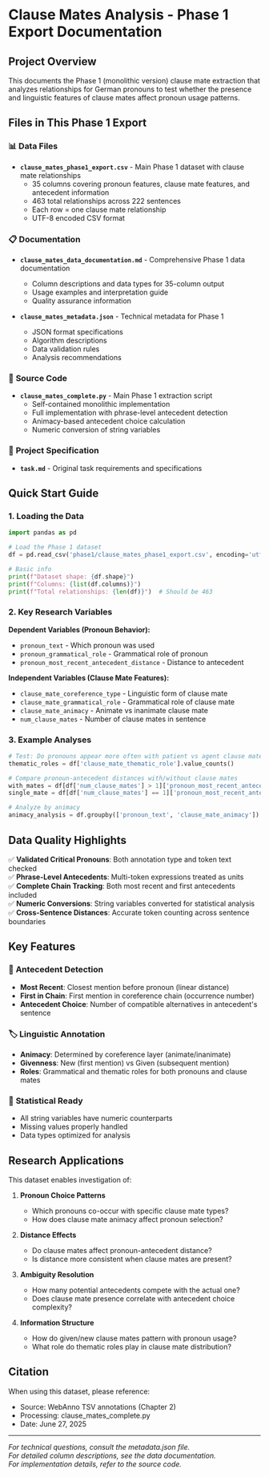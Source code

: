 # Clause Mates Analysis - Phase 1 Export Documentation

## Project Overview
This documents the Phase 1 (monolithic version) clause mate extraction that analyzes relationships for German pronouns to test whether the presence and linguistic features of clause mates affect pronoun usage patterns.

## Files in This Phase 1 Export

### 📊 **Data Files**
- **`clause_mates_phase1_export.csv`** - Main Phase 1 dataset with clause mate relationships
  - 35 columns covering pronoun features, clause mate features, and antecedent information
  - 463 total relationships across 222 sentences
  - Each row = one clause mate relationship
  - UTF-8 encoded CSV format

### 📋 **Documentation**
- **`clause_mates_data_documentation.md`** - Comprehensive Phase 1 data documentation
  - Column descriptions and data types for 35-column output
  - Usage examples and interpretation guide
  - Quality assurance information

- **`clause_mates_metadata.json`** - Technical metadata for Phase 1
  - JSON format specifications
  - Algorithm descriptions
  - Data validation rules
  - Analysis recommendations

### 🔧 **Source Code**
- **`clause_mates_complete.py`** - Main Phase 1 extraction script
  - Self-contained monolithic implementation
  - Full implementation with phrase-level antecedent detection
  - Animacy-based antecedent choice calculation
  - Numeric conversion of string variables

### 📝 **Project Specification**
- **`task.md`** - Original task requirements and specifications

## Quick Start Guide

### 1. **Loading the Data**
```python
import pandas as pd

# Load the Phase 1 dataset
df = pd.read_csv('phase1/clause_mates_phase1_export.csv', encoding='utf-8')

# Basic info
print(f"Dataset shape: {df.shape}")
print(f"Columns: {list(df.columns)}")
print(f"Total relationships: {len(df)}")  # Should be 463
```

### 2. **Key Research Variables**

**Dependent Variables (Pronoun Behavior):**
- `pronoun_text` - Which pronoun was used
- `pronoun_grammatical_role` - Grammatical role of pronoun
- `pronoun_most_recent_antecedent_distance` - Distance to antecedent

**Independent Variables (Clause Mate Features):**
- `clause_mate_coreference_type` - Linguistic form of clause mate
- `clause_mate_grammatical_role` - Grammatical role of clause mate
- `clause_mate_animacy` - Animate vs inanimate clause mate
- `num_clause_mates` - Number of clause mates in sentence

### 3. **Example Analyses**

```python
# Test: Do pronouns appear more often with patient vs agent clause mates?
thematic_roles = df['clause_mate_thematic_role'].value_counts()

# Compare pronoun-antecedent distances with/without clause mates
with_mates = df[df['num_clause_mates'] > 1]['pronoun_most_recent_antecedent_distance']
single_mate = df[df['num_clause_mates'] == 1]['pronoun_most_recent_antecedent_distance']

# Analyze by animacy
animacy_analysis = df.groupby(['pronoun_text', 'clause_mate_animacy']).size()
```

## Data Quality Highlights

✅ **Validated Critical Pronouns**: Both annotation type and token text checked  
✅ **Phrase-Level Antecedents**: Multi-token expressions treated as units  
✅ **Complete Chain Tracking**: Both most recent and first antecedents included  
✅ **Numeric Conversions**: String variables converted for statistical analysis  
✅ **Cross-Sentence Distances**: Accurate token counting across sentence boundaries  

## Key Features

### 🎯 **Antecedent Detection**
- **Most Recent**: Closest mention before pronoun (linear distance)
- **First in Chain**: First mention in coreference chain (occurrence number)
- **Antecedent Choice**: Number of compatible alternatives in antecedent's sentence

### 🏷️ **Linguistic Annotation**
- **Animacy**: Determined by coreference layer (animate/inanimate)
- **Givenness**: New (first mention) vs Given (subsequent mention)
- **Roles**: Grammatical and thematic roles for both pronouns and clause mates

### 🔢 **Statistical Ready**
- All string variables have numeric counterparts
- Missing values properly handled
- Data types optimized for analysis

## Research Applications

This dataset enables investigation of:

1. **Pronoun Choice Patterns**
   - Which pronouns co-occur with specific clause mate types?
   - How does clause mate animacy affect pronoun selection?

2. **Distance Effects**  
   - Do clause mates affect pronoun-antecedent distance?
   - Is distance more consistent when clause mates are present?

3. **Ambiguity Resolution**
   - How many potential antecedents compete with the actual one?
   - Does clause mate presence correlate with antecedent choice complexity?

4. **Information Structure**
   - How do given/new clause mates pattern with pronoun usage?
   - What role do thematic roles play in clause mate distribution?

## Citation
When using this dataset, please reference:
- Source: WebAnno TSV annotations (Chapter 2)
- Processing: clause_mates_complete.py
- Date: June 27, 2025

---

*For technical questions, consult the metadata.json file.*  
*For detailed column descriptions, see the data documentation.*  
*For implementation details, refer to the source code.*
